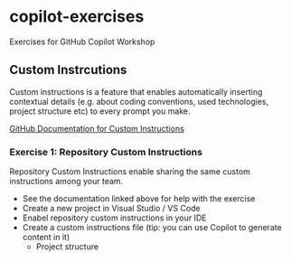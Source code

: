 # copilot-exercises
Exercises for GitHub Copilot Workshop

## Custom Instrcutions
Custom instructions is a feature that enables automatically inserting contextual details (e.g. about coding conventions, used technologies, project structure etc) to every prompt you make.

[GitHub Documentation for Custom Instructions](https://docs.github.com/en/enterprise-cloud@latest/copilot/customizing-copilot/adding-repository-custom-instructions-for-github-copilot?tool=visualstudio)

### Exercise 1: Repository Custom Instructions
Repository Custom Instructions enable sharing the same custom instructions among your team.

- See the documentation linked above for help with the exercise
- Create a new project in Visual Studio / VS Code
- Enabel repository custom instructions in your IDE
- Create a custom instructions file (tip: you can use Copilot to generate content in it)
    - Project structure
